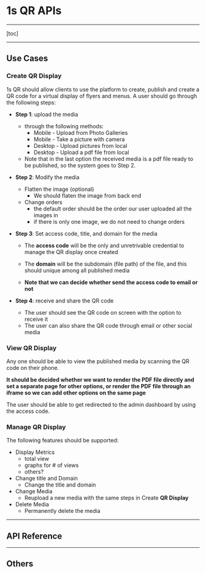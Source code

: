# 1s QR APIs

---
[toc]

---

## Use Cases

### Create QR Display
1s QR should allow clients to use the platform to create, publish and create a QR code for a virtual display of flyers and menus. A user should go through the following steps:

- **Step 1**: upload the media
    - through the following methods:
        - Mobile - Upload from Photo Galleries
        - Mobile - Take a picture with camera
        - Desktop - Upload pictures from local
        - Desktop - Upload a pdf file from local
    - Note that in the last option the received media is a pdf file ready to be published, so the system goes to Step 2.
- **Step 2**: Modify the media
    - Flatten the image (optional)
        - We should flaten the image from back end
    - Change orders
        - the default order should be the order our user uploaded all the images in
        - if there is only one image, we do not need to change orders
- **Step 3**: Set access code, title, and domain for the media
    - The **access code** will be the only and unretrivable credential to manage the QR display once created
    - The **domain** will be the subdomain (file path) of the file, and this should unique among all published media

    - **Note that we can decide whether send the access code to email or not**

- **Step 4**: receive and share the QR code
    - The user should see the QR code on screen with the option to receive it
    - The user can also share the QR code through email or other social media



### View QR Display
Any one should be able to view the published media by scanning the QR code on their phone.

**It should be decided whether we want to render the PDF file directly and set a separate page for other options, or render the PDF file through an iframe so we can add other options on the same page**

The user should be able to get redirected to the admin dashboard by using the access code.




### Manage QR Display
The following features should be supported:

- Display Metrics
    - total view
    - graphs for # of views
    - others?
- Change title and Domain
    - Change the title and domain
- Change Media
    - Reupload a new media with the same steps in Create **QR Display**
- Delete Media
    - Permanently delete the media


---
## API Reference




---
## Others
